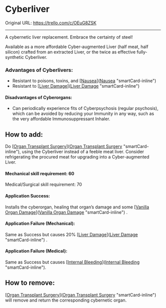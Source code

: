 # Cyberliver

Original URL: https://trello.com/c/OEuG8ZSK

---

A cybernetic liver replacement. Embrace the certainty of steel!

Available as a more affordable Cyber-augmented Liver (half meat, half silicon) crafted from an extracted Liver, or the twice as effective fully-synthetic Cyberliver.

### Advantages of Cyberlivers:

- Resistant to poisons, toxins, and [[Nausea](../Symptoms/Nausea.md)]([Nausea](../Symptoms/Nausea.md) "smartCard-inline")
- Resistant to [[Liver Damage](../Torso/Liver%20Damage.md)]([Liver Damage](../Torso/Liver%20Damage.md) "smartCard-inline")

#### Disadvantages of Cyberorgans:

- Can periodically experience fits of Cyberpsychosis (regular psychosis), which can be avoided by reducing your Immunity in any way, such as the very affordable Immunosuppressant Inhaler.

## How to add:

Do [[Organ Transplant Surgery](../Procedures/Organ%20Transplant%20Surgery.md)]([Organ Transplant Surgery](../Procedures/Organ%20Transplant%20Surgery.md) "smartCard-inline"), using the Cyberliver instead of a feeble meat liver. Consider refrigerating the procured meat for upgrading into a Cyber-augmented Liver.

#### Mechanical skill requirement: 60

Medical/Surgical skill requirement: 70

#### Application Success:

Installs the cyberorgan, healing that organ’s damage and some [[Vanilla Organ Damage](../Torso/Vanilla%20Organ%20Damage.md)]([Vanilla Organ Damage](../Torso/Vanilla%20Organ%20Damage.md) "smartCard-inline") .

#### Application Failure (Mechanical):

Same as Success but causes 20% [[Liver Damage](../Torso/Liver%20Damage.md)]([Liver Damage](../Torso/Liver%20Damage.md) "smartCard-inline")   .

#### Application Failure (Medical):

Same as Success but causes [[Internal Bleeding](../Torso/Internal%20Bleeding.md)]([Internal Bleeding](../Torso/Internal%20Bleeding.md) "smartCard-inline").

## How to remove:

[[Organ Transplant Surgery](../Procedures/Organ%20Transplant%20Surgery.md)]([Organ Transplant Surgery](../Procedures/Organ%20Transplant%20Surgery.md) "smartCard-inline") will remove and return the corresponding cybernetic organ.